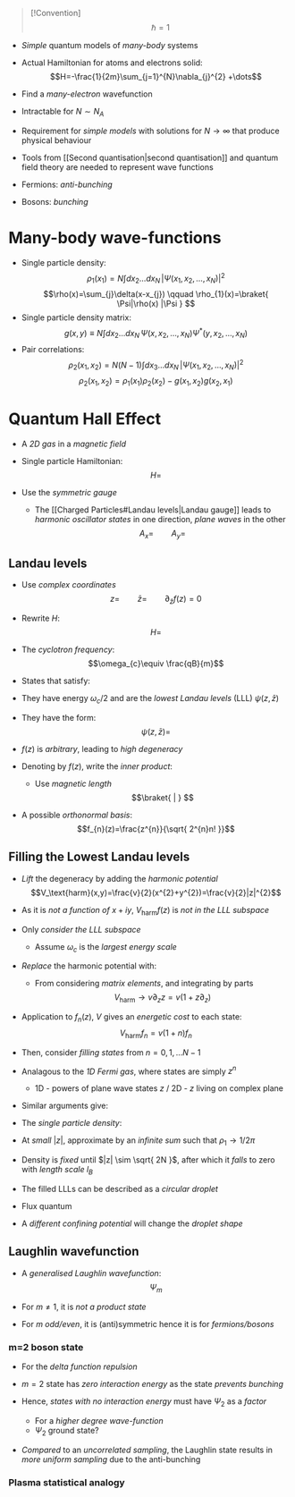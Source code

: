>[!Convention]
>$$\hbar =1$$

- _Simple_ quantum models of _many-body_ systems

- Actual Hamiltonian for atoms and electrons solid:
$$H=-\frac{1}{2m}\sum_{j=1}^{N}\nabla_{j}^{2} +\dots$$
- Find a _many-electron_ wavefunction
- Intractable for $N\sim N_{A}$

- Requirement for _simple models_ with solutions for $N\to \infty$ that produce physical behaviour
- Tools from [[Second quantisation|second quantisation]] and quantum field theory are needed to represent wave functions

 - Fermions: _anti-bunching_
 - Bosons: _bunching_

# Many-body wave-functions



- Single particle density:
$$\rho_1(x_1) = N \int dx_2\ldots dx_N \,\lvert\Psi(x_1,x_2,\ldots,x_N)\rvert^2$$
$$\rho(x)=\sum_{j}\delta(x-x_{j}) \qquad \rho_{1}(x)=\braket{ \Psi|\rho(x) |\Psi  } $$
- Single particle density matrix:
$$g(x,y) \equiv N\int dx_2\ldots dx_N \,\Psi^{}(x,x_2,\ldots,x_N)\Psi^{*}(y,x_2,\ldots,x_N)$$
- Pair correlations:
$$\rho_2(x_1,x_{2}) = N(N-1) \int dx_3\ldots dx_N \,\lvert\Psi(x_1,x_2,\ldots,x_N)\rvert^2$$
$$\rho_{2}(x_{1},x_{2})=\rho_{1}(x_{1})\rho_{2}(x_{2})-g(x_{1},x_{2})g(x_{2},x_{1})$$
# Quantum Hall Effect
- A _2D gas_ in a _magnetic field_

- Single particle Hamiltonian:
$$H=$$
- Use the _symmetric gauge_
	- The [[Charged Particles#Landau levels|Landau gauge]] leads to _harmonic oscillator states_ in one direction, _plane waves_ in the other
$$A_{x}=\qquad A_{y}=$$
## Landau levels
- Use _complex coordinates_
$$z=\qquad \bar{z}= \qquad \partial_{\bar{z}}f(z)=0$$
- Rewrite $H$:
$$H=$$
- The _cyclotron frequency_:
$$\omega_{c}\equiv \frac{qB}{m}$$
- States that satisfy:

- They have energy $\omega_{c}/2$ and are the _lowest Landau levels_ (LLL) $\psi(z,\bar{z})$
- They have the form:
$$\psi(z,\bar{z})=$$
- $f(z)$ is _arbitrary_, leading to _high degeneracy_

- Denoting by $f(z)$, write the _inner product_:
	- Use _magnetic length_
$$\braket{  |  } $$
- A possible _orthonormal basis_:
$$f_{n}(z)=\frac{z^{n}}{\sqrt{ 2^{n}n! }}$$
## Filling the Lowest Landau levels
- _Lift_ the degeneracy by adding the _harmonic potential_
$$V_\text{harm}(x,y)=\frac{v}{2}(x^{2}+y^{2})=\frac{v}{2}|z|^{2}$$
- As it is _not a function of_ $x+iy$, $V_\text{harm}f(z)$ is _not in the LLL subspace_

- Only _consider the LLL subspace_
	- Assume $\omega_{c}$ is the _largest energy scale_
- _Replace_ the harmonic potential with:
	- From considering _matrix elements_, and integrating by parts
$$V_\text{harm}\to v\partial_{z}z=v(1+z\partial _{z})$$
- Application to $f_{n}(z)$, $V$ gives an _energetic cost_ to each state:
$$V_\text{harm}f_{n}=v(1+n)f_{n}$$

- Then, consider _filling states_ from $n=0,1,\dots N-1$
- Analagous to the _1D Fermi gas_, where states are simply $z^{n}$
	- 1D - powers of plane wave states $z$ / 2D - $z$ living on complex plane
- Similar arguments give:

- The _single particle density_:

- At _small_ $|z|$, approximate by an _infinite sum_ such that $\rho_{1} \to 1/2\pi$
- Density is _fixed_ until $|z| \sim \sqrt{ 2N }$, after which it _falls_ to zero with _length scale_ $l_{B}$
- The filled LLLs can be described as a _circular droplet_
- Flux quantum

- A _different confining potential_ will change the _droplet shape_

## Laughlin wavefunction
- A _generalised Laughlin wavefunction_:
$$\Psi_{m}$$
- For $m\neq 1$, it is _not a product state_

- For $m$ _odd/even_, it is (anti)symmetric hence it is for _fermions/bosons_

### m=2 boson state
- For the _delta function repulsion_

- $m=2$ state has _zero interaction energy_ as the state _prevents bunching_

- Hence, _states with no interaction energy_ must have $\Psi_{2}$ as a _factor_
	- For a _higher degree wave-function_
	- $\Psi_{2}$ ground state?

- _Compared_ to an _uncorrelated sampling_, the Laughlin state results in _more uniform sampling_ due to the anti-bunching

### Plasma statistical analogy
